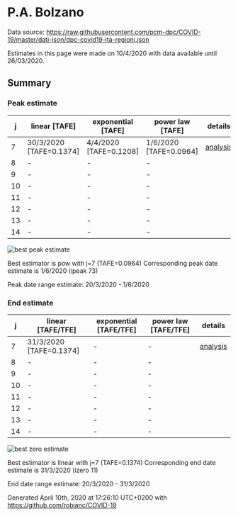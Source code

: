 # P.A. Bolzano


Data source: https://raw.githubusercontent.com/pcm-dpc/COVID-19/master/dati-json/dpc-covid19-ita-regioni.json

Estimates in this page were made on 10/4/2020 with data available until 26/03/2020.


## Summary 

### Peak estimate 
|j|linear [TAFE]|exponential [TAFE]|power law [TAFE]|details|
|---|----|-----------|---------|-------|
|7|30/3/2020 [TAFE=0.1374]|4/4/2020 [TAFE=0.1208]|1/6/2020 [TAFE=0.0964]|[analysis](COVID-19_p.a._bolzano_j7_2020-03-26.md)|
|8|-|-|-||
|9|-|-|-||
|10|-|-|-||
|11|-|-|-||
|12|-|-|-||
|13|-|-|-||
|14|-|-|-||

![best peak estimate](COVID-19_p.a._bolzano_j7_2020-03-26.png)

Best estimator is pow with j=7 (TAFE=0.0964)
Corresponding peak date estimate is 1/6/2020 (ipeak 73)


Peak date range estimate: 20/3/2020 - 1/6/2020

### End estimate 
|j|linear [TAFE/TFE]|exponential [TAFE/TFE]|power law [TAFE/TFE]|details|
|---|----|-----------|---------|-------|
|7|31/3/2020 [TAFE=0.1374]|-|-|[analysis](COVID-19_p.a._bolzano_j7_2020-03-26.md)|
|8|-|-|-||
|9|-|-|-||
|10|-|-|-||
|11|-|-|-||
|12|-|-|-||
|13|-|-|-||
|14|-|-|-||

![best zero estimate](COVID-19_p.a._bolzano_j7_2020-03-26.png)

Best estimator is linear with j=7 (TAFE=0.1374)
Corresponding end date estimate is 31/3/2020 (izero 11)


End date range estimate: 20/3/2020 - 31/3/2020

Generated April 10th, 2020 at 17:26:10 UTC+0200 with https://github.com/robianc/COVID-19
